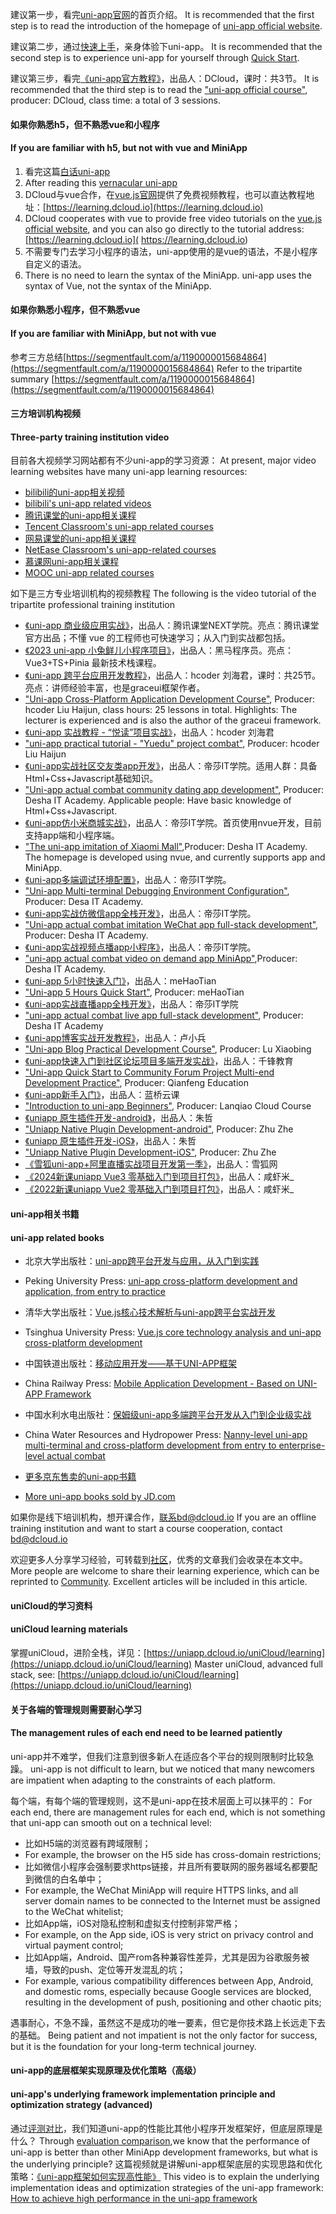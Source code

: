建议第一步，看完[uni-app官网](https://uniapp.dcloud.io)的首页介绍。
It is recommended that the first step is to read the introduction of the homepage of [uni-app official website](https://uniapp.dcloud.io).

建议第二步，通过[快速上手](https://uniapp.dcloud.io/quickstart-hx)，亲身体验下uni-app。
It is recommended that the second step is to experience uni-app for yourself through [Quick Start](https://uniapp.dcloud.io/quickstart-hx).

建议第三步，看完[《uni-app官方教程》](https://ke.qq.com/course/3169971)，出品人：DCloud，课时：共3节。
It is recommended that the third step is to read the ["uni-app official course"](https://ke.qq.com/course/3169971), producer: DCloud, class time: a total of 3 sessions.

#### 如果你熟悉h5，但不熟悉vue和小程序 
#### If you are familiar with h5, but not with vue and MiniApp
1. 看完这篇[白话uni-app](/vernacular.md)
1. After reading this [vernacular uni-app](/vernacular.md)
2. DCloud与vue合作，在[vue.js官网](https://cn.vuejs.org/)提供了免费视频教程，也可以直达教程地址：[https://learning.dcloud.io](https://learning.dcloud.io)
2. DCloud cooperates with vue to provide free video tutorials on the [vue.js official website](https://cn.vuejs.org/), and you can also go directly to the tutorial address: [https://learning.dcloud.io]( https://learning.dcloud.io)
3. 不需要专门去学习小程序的语法，uni-app使用的是vue的语法，不是小程序自定义的语法。
3. There is no need to learn the syntax of the MiniApp. uni-app uses the syntax of Vue, not the syntax of the MiniApp.

#### 如果你熟悉小程序，但不熟悉vue
#### If you are familiar with MiniApp, but not with vue
参考三方总结[https://segmentfault.com/a/1190000015684864](https://segmentfault.com/a/1190000015684864)
Refer to the tripartite summary [https://segmentfault.com/a/1190000015684864](https://segmentfault.com/a/1190000015684864)

#### 三方培训机构视频
#### Three-party training institution video

目前各大视频学习网站都有不少uni-app的学习资源：
At present, major video learning websites have many uni-app learning resources:
- [bilibili的uni-app相关视频](https://search.bilibili.com/all?keyword=uni-app&from_source=nav_search_new)
- [bilibili's uni-app related videos](https://search.bilibili.com/all?keyword=uni-app&from_source=nav_search_new)
- [腾讯课堂的uni-app相关课程](https://ke.qq.com/course/list/uni-app?tuin=269fe6b)
- [Tencent Classroom's uni-app related courses](https://ke.qq.com/course/list/uni-app?tuin=269fe6b)
- [网易课堂的uni-app相关课程](https://study.163.com/courses-search?keyword=uni-app)
- [NetEase Classroom's uni-app-related courses](https://study.163.com/courses-search?keyword=uni-app)
- [慕课网uni-app相关课程](https://www.imooc.com/search/?words=uni-app)
- [MOOC uni-app related courses](https://www.imooc.com/search/?words=uni-app)

如下是三方专业培训机构的视频教程
The following is the video tutorial of the tripartite professional training institution
* [《uni-app 商业级应用实战》](https://ke.qq.com/course/379043?from=800006421)，出品人：腾讯课堂NEXT学院。亮点：腾讯课堂官方出品；不懂 vue 的工程师也可快速学习；从入门到实战都包括。
* [《2023 uni-app 小兔鲜儿小程序项目》](https://www.bilibili.com/video/BV1Bp4y1379L?p=1)，出品人：黑马程序员。亮点： Vue3+TS+Pinia 最新技术栈课程。
* [《uni-app 跨平台应用开发教程》](http://www.hcoder.net/course/info_242.html)，出品人：hcoder 刘海君，课时：共25节。亮点：讲师经验丰富，也是graceui框架作者。
* ["Uni-app Cross-Platform Application Development Course"](http://www.hcoder.net/course/info_242.html), Producer: hcoder Liu Haijun, class hours: 25 lessons in total. Highlights: The lecturer is experienced and is also the author of the graceui framework.
* [《uni-app 实战教程 - “悦读”项目实战》](https://ke.qq.com/course/364262?tuin=4f8da6)，出品人：hcoder 刘海君
* ["uni-app practical tutorial - "Yuedu" project combat"](https://ke.qq.com/course/364262?tuin=4f8da6), Producer: hcoder Liu Haijun
* [《uni-app实战社区交友类app开发》](https://study.163.com/course/introduction.htm?courseId=1209188809&_trace_c_p_k2_=4b765abfb2f946039c8ea6230737f6af)，出品人：帝莎IT学院。适用人群：具备Html+Css+Javascript基础知识。
* ["Uni-app actual combat community dating app development"](https://study.163.com/course/introduction.htm?courseId=1209188809&_trace_c_p_k2_=4b765abfb2f946039c8ea6230737f6af), Producer: Desha IT Academy. Applicable people: Have basic knowledge of Html+Css+Javascript.
* [《uni-app仿小米商城实战》](https://study.163.com/course/courseMain.htm?courseId=1209401825&share=2&shareId=480000001892585)，出品人：帝莎IT学院。首页使用nvue开发，目前支持app端和小程序端。
* ["The uni-app imitation of Xiaomi Mall"](https://study.163.com/course/courseMain.htm?courseId=1209401825&share=2&shareId=480000001892585),Producer: Desha IT Academy. The homepage is developed using nvue, and currently supports app and MiniApp.
* [《uni-app多端调试环境配置》](https://study.163.com/course/courseMain.htm?courseId=1209401924&share=2&shareId=480000001892585)，出品人：帝莎IT学院。
* ["Uni-app Multi-terminal Debugging Environment Configuration"](https://study.163.com/course/courseMain.htm?courseId=1209401924&share=2&shareId=480000001892585), Producer: Desa IT Academy.
* [《uni-app实战仿微信app全栈开发》](https://study.163.com/course/courseMain.htm?courseId=1209487898&share=2&shareId=480000001892585)，出品人：帝莎IT学院。
* ["Uni-app actual combat imitation WeChat app full-stack development"](https://study.163.com/course/courseMain.htm?courseId=1209487898&share=2&shareId=480000001892585), Producer: Desha IT Academy.
* [《uni-app实战视频点播app小程序》](https://study.163.com/course/courseMain.htm?courseId=1209644880&share=2&shareId=480000001892585)，出品人：帝莎IT学院。
* ["uni-app actual combat video on demand app MiniApp"](https://study.163.com/course/courseMain.htm?courseId=1209644880&share=2&shareId=480000001892585),Producer: Desha IT Academy.
* [《uni-app 5小时快速入门》](https://www.imooc.com/learn/1215)，出品人：meHaoTian
* ["Uni-app 5 Hours Quick Start"](https://www.imooc.com/learn/1215), Producer: meHaoTian
* [《uni-app实战直播app全栈开发》](https://study.163.com/course/courseMain.htm?courseId=1210217810&share=2&shareId=480000001892585)，出品人：帝莎IT学院
* ["uni-app actual combat live app full-stack development"](https://study.163.com/course/courseMain.htm?courseId=1210217810&share=2&shareId=480000001892585), Producer: Desha IT Academy
* [《uni-app博客实战开发教程》](https://ke.qq.com/course/3455428?tuin=258d8def)，出品人：卢小兵
* ["Uni-app Blog Practical Development Course"](https://ke.qq.com/course/3455428?tuin=258d8def), Producer: Lu Xiaobing
* [《uni-app快速入门到社区论坛项目多端开发实战》](https://www.bilibili.com/video/BV1oy4y1j75s?p=1)，出品人：千锋教育
* ["Uni-app Quick Start to Community Forum Project Multi-end Development Practice"](https://www.bilibili.com/video/BV1oy4y1j75s?p=1), Producer: Qianfeng Education
* [《uni-app新手入门》](https://www.lanqiao.cn/courses/7763)，出品人：蓝桥云课
* ["Introduction to uni-app Beginners"](https://www.lanqiao.cn/courses/7763), Producer: Lanqiao Cloud Course
* [《uniapp 原生插件开发-android》](https://www.bilibili.com/video/BV13V411H7W2?spm_id_from=333.999.0.0&vd_source=b123f8c166833c59567e6923b9aa2013)，出品人：朱哲
* ["Uniapp Native Plugin Development-android"](https://www.bilibili.com/video/BV13V411H7W2?spm_id_from=333.999.0.0&vd_source=b123f8c166833c59567e6923b9aa2013), Producer: Zhu Zhe
* [《uniapp 原生插件开发-iOS》](https://www.bilibili.com/video/BV1Db4y1D7Yr?spm_id_from=333.999.0.0)，出品人：朱哲
* ["Uniapp Native Plugin Development-iOS"](https://www.bilibili.com/video/BV1Db4y1D7Yr?spm_id_from=333.999.0.0), Producer: Zhu Zhe
* [《雪狐uni-app+阿里直播实战项目开发第一季》](https://www.studyfox.cn/487.html)，出品人：雪狐网
* [《2024新课uniapp Vue3 零基础入门到项目打包》](https://www.bilibili.com/video/BV1Yg4y127Fp/?p=1)，出品人：咸虾米_
* [《2022新课uniapp Vue2 零基础入门到项目打包》](https://www.bilibili.com/video/BV1mT411K7nW?p=1)，出品人：咸虾米_




<!-- * [《跟枫桥一起开发App》](https://www.lusita.cn)，出品人：唐枫桥，来源：源码商城（注：源码商城App、小程序本身就是基于```uni-app```开发的） -->
<!-- * ["Developing Apps with Fengqiao"](https://www.lusita.cn),Producer: Tang Fengqiao, Source: Source Code Mall (Note: Source Code Mall App and MiniApp are based on ````uni-app````)-->
<!-- * [《广州番禺职业技术学院 uni-app课程》](http://doc.zengqs.com/1143144)，出品人：曾教授 -->
<!-- * ["Guangzhou Panyu Vocational and Technical College uni-app course"](http://doc.zengqs.com/1143144), Producer: Professor Zeng -->


#### uni-app相关书籍
#### uni-app related books

- 北京大学出版社：[uni-app跨平台开发与应用，从入门到实践](https://item.jd.com/13389767.html)
- Peking University Press: [uni-app cross-platform development and application, from entry to practice](https://item.jd.com/13389767.html)
- 清华大学出版社：[Vue.js核心技术解析与uni-app跨平台实战开发](https://item.jd.com/13568136.html)
- Tsinghua University Press: [Vue.js core technology analysis and uni-app cross-platform development](https://item.jd.com/13568136.html)
- 中国铁道出版社：[移动应用开发——基于UNI-APP框架](https://item.jd.com/10051626112071.html)
- China Railway Press: [Mobile Application Development - Based on UNI-APP Framework](https://item.jd.com/10051626112071.html)
- 中国水利水电出版社：[保姆级uni-app多端跨平台开发从入门到企业级实战](https://item.jd.com/13214957.html)
- China Water Resources and Hydropower Press: [Nanny-level uni-app multi-terminal and cross-platform development from entry to enterprise-level actual combat](https://item.jd.com/13214957.html)

- [更多京东售卖的uni-app书籍](https://search.jd.com/Search?keyword=uni-app&enc=utf-8&wq=uni-app&pvid=b49f37d39eb4427a8a860663fc6c4cee)
- [More uni-app books sold by JD.com](https://search.jd.com/Search?keyword=uni-app&enc=utf-8&wq=uni-app&pvid=b49f37d39eb4427a8a860663fc6c4cee)

如果你是线下培训机构，想开课合作，联系bd@dcloud.io
If you are an offline training institution and want to start a course cooperation, contact bd@dcloud.io

欢迎更多人分享学习经验，可转载到[社区](http://ask.dcloud.net.cn/explore/)，优秀的文章我们会收录在本文中。
More people are welcome to share their learning experience, which can be reprinted to [Community](http://ask.dcloud.net.cn/explore/). Excellent articles will be included in this article.

#### uniCloud的学习资料
#### uniCloud learning materials
掌握uniCloud，进阶全栈，详见：[https://uniapp.dcloud.io/uniCloud/learning](https://uniapp.dcloud.io/uniCloud/learning)
Master uniCloud, advanced full stack, see: [https://uniapp.dcloud.io/uniCloud/learning](https://uniapp.dcloud.io/uniCloud/learning)

#### 关于各端的管理规则需要耐心学习
#### The management rules of each end need to be learned patiently

uni-app并不难学，但我们注意到很多新人在适应各个平台的规则限制时比较急躁。
uni-app is not difficult to learn, but we noticed that many newcomers are impatient when adapting to the constraints of each platform.

每个端，有每个端的管理规则，这不是uni-app在技术层面上可以抹平的：
For each end, there are management rules for each end, which is not something that uni-app can smooth out on a technical level:

- 比如H5端的浏览器有跨域限制；
- For example, the browser on the H5 side has cross-domain restrictions;
- 比如微信小程序会强制要求https链接，并且所有要联网的服务器域名都要配到微信的白名单中；
- For example, the WeChat MiniApp will require HTTPS links, and all server domain names to be connected to the Internet must be assigned to the WeChat whitelist;
- 比如App端，iOS对隐私控制和虚拟支付控制非常严格；
- For example, on the App side, iOS is very strict on privacy control and virtual payment control;
- 比如App端，Android、国产rom各种兼容性差异，尤其是因为谷歌服务被墙，导致的push、定位等开发混乱的坑；
- For example, various compatibility differences between App, Android, and domestic roms, especially because Google services are blocked, resulting in the development of push, positioning and other chaotic pits;

遇事耐心，不急不躁，虽然这不是成功的唯一要素，但它是你技术路上长远走下去的基础。
Being patient and not impatient is not the only factor for success, but it is the foundation for your long-term technical journey.

#### uni-app的底层框架实现原理及优化策略（高级）
#### uni-app's underlying framework implementation principle and optimization strategy (advanced)
通过[评测对比](https://juejin.im/post/5e8e8d5a6fb9a03c6d3d9f42)，我们知道uni-app的性能比其他小程序开发框架好，但底层原理是什么？
Through [evaluation comparison](https://juejin.im/post/5e8e8d5a6fb9a03c6d3d9f42),we know that the performance of uni-app is better than other MiniApp development frameworks, but what is the underlying principle?
这篇视频就是讲解uni-app框架底层的实现思路和优化策略：[《uni-app框架如何实现高性能》](https://v.qq.com/x/page/r0886mn8v6l.html)
This video is to explain the underlying implementation ideas and optimization strategies of the uni-app framework: [How to achieve high performance in the uni-app framework](https://v.qq.com/x/page/r0886mn8v6l.html)
